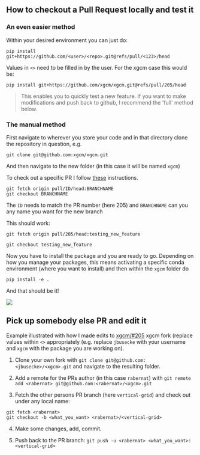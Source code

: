 ## How to checkout a Pull Request locally and test it

### An even easier method
Within your desired environment you can just do:
```
pip install git+https://github.com/<user>/<repo>.git@refs/pull/<123>/head
```
Values in `<>` need to be filled in by the user. For the xgcm case this would be:
```
pip install git+https://github.com/xgcm/xgcm.git@refs/pull/205/head
```
> This enables you to quickly test a new feature. If you want to make modifications and push back to github, I recommend the 'full' method below.

### The manual method

First navigate to wherever you store your code and in that directory clone the repository in question, e.g.
```
git clone git@github.com:xgcm/xgcm.git
```
And then navigate to the new folder (in this case it will be named `xgcm`)

To check out a specific PR I follow [these](https://docs.github.com/en/enterprise/2.15/user/articles/checking-out-pull-requests-locally) instructions. 

```
git fetch origin pull/ID/head:BRANCHNAME
git checkout BRANCHNAME
```
The `ID` needs to match the PR number (here 205) and `BRANCHNAME` can you any name you want for the new branch

This should work:
```
git fetch origin pull/205/head:testing_new_feature

git checkout testing_new_feature
```

Now you have to install the package and you are ready to go. Depending on how you manage your packages, this means activating a specific conda environment (where you want to install) and then within the `xgcm` folder do 
```
pip install -e .
```

And that should be it!

![](https://media.giphy.com/media/CjmvTCZf2U3p09Cn0h/giphy.gif)

## Pick up somebody else PR and edit it

Example illustrated with how I made edits to [xgcm/#205](https://github.com/xgcm/xgcm/pull/205) xgcm fork (replace values within `<>` appropriately (e.g. replace `jbusecke` with your username and `xgcm` with the package you are working on).

1. Clone your own fork with `git clone git@github.com:<jbusecke>/<xgcm>.git` and navigate to the resulting folder.

2. Add a remote for the PRs author (in this case `rabernat`) with `git remote add <rabernat> git@github.com:<rabernat>/<xgcm>.git`

3. Fetch the other persons PR branch (here `vertical-grid`) and check out under any local name:
```
git fetch <rabernat>
git checkout -b <what_you_want> <rabernat>/<vertical-grid>
```

4. Make some changes, add, commit. 

5. Push back to the PR branch: `git push -u <rabernat> <what_you_want>:<vertical-grid>`
